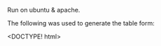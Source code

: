 Run on ubuntu & apache. 


The following was used to generate the table form:

<DOCTYPE! html>
<body>
	<script>
		fI = 'abcdefghijklmnopqrs'.split('');
      		sI = ['a', 'b', 'c', 'd', 'e'];
		for(var i=0; i<18; i++) {
                 	console.log("<td><strong><label id="+fI[i].toUpperCase()+"></label></strong></td>");
                	console.log("<td><label for="+fI[i]+sI[0]+" id="+fI[i].toUpperCase()+sI[0].toUpperCase()+"></label></td>");
                	console.log("<td><input type=text id="+fI[i]+sI[0]+"/></td>");
                	console.log("<td><label for="+fI[i]+sI[1]+" id="+fI[i].toUpperCase()+sI[1].toUpperCase()+"></label></td>");
                	console.log("<td><input type=text id="+fI[i]+sI[1]+"/></td>");
                	console.log("<td><label for="+fI[i]+sI[2]+" id="+fI[i].toUpperCase()+sI[2].toUpperCase()+"></label></td>");
                	console.log("<td><input type=text id="+fI[i]+sI[2]+"/></td>");
                	console.log("<td><label for="+fI[i]+sI[3]+" id="+fI[i].toUpperCase()+sI[3].toUpperCase()+"></label></td>");
                	console.log("<td><input type=text id="+fI[i]+sI[3]+"/></td>");
                	console.log("<td><label for="+fI[i]+sI[4]+" id="+fI[i].toUpperCase()+sI[4].toUpperCase()+"></label></td>");
                	console.log("<td><input type=text id="+fI[i]+sI[4]+"/></td>");
			console.log("");
			console.log("N e X t");
			console.log("");
      		}

	</script>
</body>
